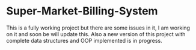 # Super-Market-Billing-System
This is a fully working project but there are some issues in it, I am working on it and soon be will update this.
Also a new version of this project with complete data structures and OOP implemented is in progress.
